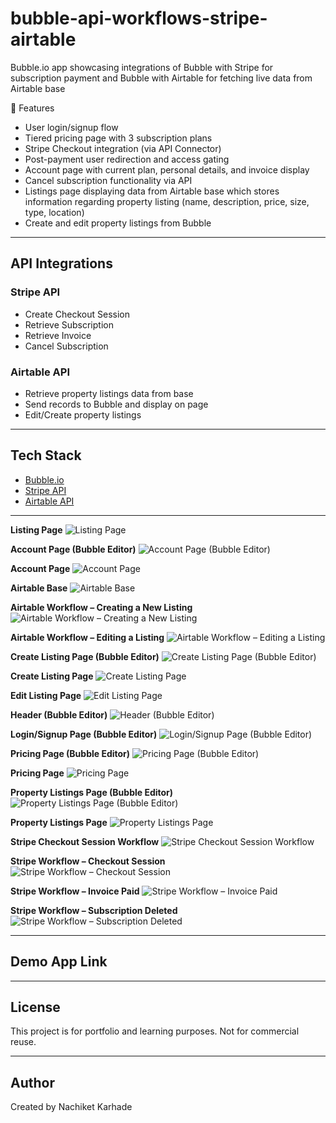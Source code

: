 # bubble-api-workflows-stripe-airtable
Bubble.io app showcasing integrations of Bubble with Stripe for subscription payment and Bubble with Airtable for fetching live data from Airtable base

🔧 Features

- User login/signup flow
- Tiered pricing page with 3 subscription plans
- Stripe Checkout integration (via API Connector)
- Post-payment user redirection and access gating
- Account page with current plan, personal details, and invoice display
- Cancel subscription functionality via API
- Listings page displaying data from Airtable base which stores information regarding property listing (name, description, price, size, type, location)
- Create and edit property listings from Bubble

---

## API Integrations

### Stripe API
- Create Checkout Session
- Retrieve Subscription
- Retrieve Invoice
- Cancel Subscription

### Airtable API
- Retrieve property listings data from base
- Send records to Bubble and display on page
- Edit/Create property listings

---

## Tech Stack
- [Bubble.io](https://bubble.io/)
- [Stripe API](https://stripe.com/docs/api)
- [Airtable API](https://airtable.com/api)

---

**Listing Page**
![Listing Page](screenshots/Create%20Listing%20Page.png)


**Account Page (Bubble Editor)**
![Account Page (Bubble Editor)](screenshots/Account%20Page%20(Bubble%20Editor).png)


**Account Page**
![Account Page](screenshots/Account%20Page.png)


**Airtable Base**
![Airtable Base](screenshots/Airtable%20Base%20.png)


**Airtable Workflow – Creating a New Listing**
![Airtable Workflow – Creating a New Listing](screenshots/Airtable%20Workflow%20(Creating%20a%20new%20listing).png)


**Airtable Workflow – Editing a Listing**
![Airtable Workflow – Editing a Listing](screenshots/Airtable%20Workflow%20(Editing%20a%20listing).png)


**Create Listing Page (Bubble Editor)**
![Create Listing Page (Bubble Editor)](screenshots/Create%20Listing%20Page%20(Bubble%20Editor).png)


**Create Listing Page**
![Create Listing Page](screenshots/Create%20Listing%20Page.png)


**Edit Listing Page**
![Edit Listing Page](screenshots/Edit%20Listing%20Page.png)


**Header (Bubble Editor)**
![Header (Bubble Editor)](screenshots/Header%20(Bubble%20Editor).png)


**Login/Signup Page (Bubble Editor)**
![Login/Signup Page (Bubble Editor)](screenshots/Login_Signup%20Page%20(Bubble%20Editor).png)


**Pricing Page (Bubble Editor)**
![Pricing Page (Bubble Editor)](screenshots/Pricing%20Page%20(Bubble%20Editor).png)


**Pricing Page**
![Pricing Page](screenshots/Pricing%20Page.png)


**Property Listings Page (Bubble Editor)**
![Property Listings Page (Bubble Editor)](screenshots/Property%20Listings%20Page%20(Bubble%20Editor).png)


**Property Listings Page**
![Property Listings Page](screenshots/Property%20Listings%20Page.png)


**Stripe Checkout Session Workflow**
![Stripe Checkout Session Workflow](screenshots/Stripe%20Checkout%20Session%20Workflow.png)


**Stripe Workflow – Checkout Session**
![Stripe Workflow – Checkout Session](screenshots/Stripe%20Workflow%20(checkout-session).png)


**Stripe Workflow – Invoice Paid**
![Stripe Workflow – Invoice Paid](screenshots/Stripe%20Workflow%20(invoice-paid).png)


**Stripe Workflow – Subscription Deleted**
![Stripe Workflow – Subscription Deleted](screenshots/Stripe%20Workflow%20(subscription-deleted).png)

---

## Demo App Link

---

## License
This project is for portfolio and learning purposes. Not for commercial reuse.

---

## Author
Created by Nachiket Karhade
